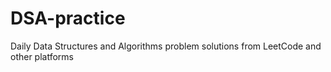 # DSA-practice
Daily Data Structures and Algorithms problem solutions from LeetCode and other platforms

